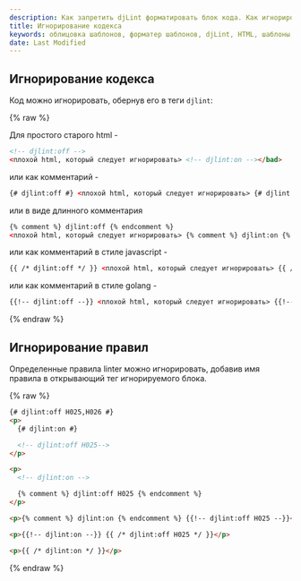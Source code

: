 ```yaml
---
description: Как запретить djLint форматировать блок кода. Как игнорировать правила djLint в строке.
title: Игнорирование кодекса
keywords: облицовка шаблонов, форматер шаблонов, djLint, HTML, шаблоны, форматер, линтер, использование, Использование форматера
date: Last Modified
---
```


## Игнорирование кодекса

Код можно игнорировать, обернув его в теги `djlint`:

{% raw %}

Для простого старого html -

```html
<!-- djlint:off -->
<плохой html, который следует игнорировать> <!-- djlint:on --></bad>
```

или как комментарий -

```html
{# djlint:off #} <плохой html, который следует игнорировать> {# djlint:on #}</bad>
```

или в виде длинного комментария

```html
{% comment %} djlint:off {% endcomment %}
<плохой html, который следует игнорировать> {% comment %} djlint:on {% endcomment %}</bad>
```

или как комментарий в стиле javascript -

```html
{{ /* djlint:off */ }} <плохой html, который следует игнорировать> {{ /* djlint:on */ }}</bad>
```

или как комментарий в стиле golang -

```html
{{!-- djlint:off --}} <плохой html, который следует игнорировать> {{!-- djlint:on --}}</bad>
```

{% endraw %}

## Игнорирование правил

Определенные правила linter можно игнорировать, добавив имя правила в открывающий тег игнорируемого блока.

{% raw %}

```html
{# djlint:off H025,H026 #}
<p>
  {# djlint:on #}

  <!-- djlint:off H025-->
</p>

<p>
  <!-- djlint:on -->

  {% comment %} djlint:off H025 {% endcomment %}
</p>

<p>{% comment %} djlint:on {% endcomment %} {{!-- djlint:off H025 --}}</p>

<p>{{!-- djlint:on --}} {{ /* djlint:off H025 */ }}</p>

<p>{{ /* djlint:on */ }}</p>
```

{% endraw %}
